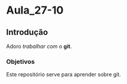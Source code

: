 # Aula_27-10

## Introdução

Adoro *trabalhar* _com_ o **git**.

### Objetivos
Este repositório serve para aprender sobre git.